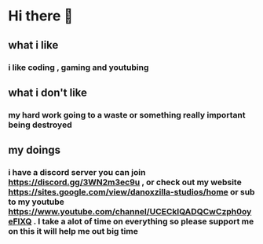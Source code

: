 # Hi there 👋
## what i like
### i like coding , gaming and youtubing 
## what i don't like
### my hard work going to a waste or something really important being destroyed
## my doings
### i have a discord server you can join https://discord.gg/3WN2m3ec9u , or check out my website https://sites.google.com/view/danoxzilla-studios/home or sub to my youtube https://www.youtube.com/channel/UCECklQADQCwCzph0oyeFlXQ . I take a alot of time on everything so please support me on this it will help me out big time
